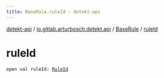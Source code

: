 ```yaml
---
title: BaseRule.ruleId - detekt-api
---
```


[detekt-api](../../index.html) / [io.gitlab.arturbosch.detekt.api](../index.html) / [BaseRule](index.html) / [ruleId](./rule-id.html)

# ruleId

`open val ruleId: `[`RuleId`](../-rule-id.html)